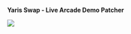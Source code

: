 <b>Yaris Swap - Live Arcade Demo Patcher</b>

<img src="https://upload.digiex.net/files/l2x7ulwj9ss1xd0x16c0.jpg"/></img>
